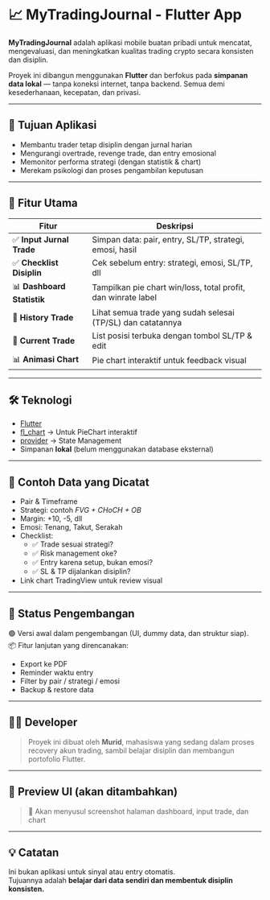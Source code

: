 # 📈 MyTradingJournal - Flutter App

**MyTradingJournal** adalah aplikasi mobile buatan pribadi untuk mencatat, mengevaluasi, dan meningkatkan kualitas trading crypto secara konsisten dan disiplin.

Proyek ini dibangun menggunakan **Flutter** dan berfokus pada **simpanan data lokal** — tanpa koneksi internet, tanpa backend. Semua demi kesederhanaan, kecepatan, dan privasi.

---

## 🎯 Tujuan Aplikasi

- Membantu trader tetap disiplin dengan jurnal harian
- Mengurangi overtrade, revenge trade, dan entry emosional
- Memonitor performa strategi (dengan statistik & chart)
- Merekam psikologi dan proses pengambilan keputusan

---

## 📱 Fitur Utama

| Fitur | Deskripsi |
|-------|-----------|
| ✅ **Input Jurnal Trade** | Simpan data: pair, entry, SL/TP, strategi, emosi, hasil |
| ✅ **Checklist Disiplin** | Cek sebelum entry: strategi, emosi, SL/TP, dll |
| 📊 **Dashboard Statistik** | Tampilkan pie chart win/loss, total profit, dan winrate label |
| 📁 **History Trade** | Lihat semua trade yang sudah selesai (TP/SL) dan catatannya |
| 🔄 **Current Trade** | List posisi terbuka dengan tombol SL/TP & edit |
| 📊 **Animasi Chart** | Pie chart interaktif untuk feedback visual |

---

## 🛠️ Teknologi

- [Flutter](https://flutter.dev)
- [fl_chart](https://pub.dev/packages/fl_chart) → Untuk PieChart interaktif
- [provider](https://pub.dev/packages/provider) → State Management
- Simpanan **lokal** (belum menggunakan database eksternal)

---

## 🧠 Contoh Data yang Dicatat

- Pair & Timeframe
- Strategi: contoh _FVG + CHoCH + OB_
- Margin: +10, -5, dll
- Emosi: Tenang, Takut, Serakah
- Checklist:
  - ✅ Trade sesuai strategi?
  - ✅ Risk management oke?
  - ✅ Entry karena setup, bukan emosi?
  - ✅ SL & TP dijalankan disiplin?
- Link chart TradingView untuk review visual

---

## 🚧 Status Pengembangan

🟢 Versi awal dalam pengembangan (UI, dummy data, dan struktur siap).  
📦 Fitur lanjutan yang direncanakan:
- Export ke PDF
- Reminder waktu entry
- Filter by pair / strategi / emosi
- Backup & restore data

---

## 🧑‍💻 Developer

> Proyek ini dibuat oleh **Murid**, mahasiswa yang sedang dalam proses recovery akun trading, sambil belajar disiplin dan membangun portofolio Flutter.

---

## 📸 Preview UI (akan ditambahkan)

> 🎨 Akan menyusul screenshot halaman dashboard, input trade, dan chart

---

## 💡 Catatan

Ini bukan aplikasi untuk sinyal atau entry otomatis.  
Tujuannya adalah **belajar dari data sendiri dan membentuk disiplin konsisten.**

